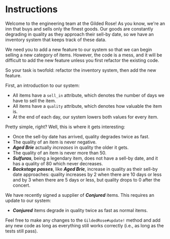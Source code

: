 # Instructions

Welcome to the engineering team at the Gilded Rose! As you know, we're an inn that buys and sells only the finest goods. Our goods are constantly degrading in quality as they approach their sell-by date, so we have an inventory system that keeps track of these data.

We need you to add a new feature to our system so that we can begin selling a new category of items. However, the code is a mess, and it will be difficult to add the new feature unless you first refactor the existing code.

So your task is twofold: refactor the inventory system, then add the new feature.

First, an introduction to our system:

- All items have a `sell_in` attribute, which denotes the number of days we have to sell the item.
- All items have a `quality` attribute, which denotes how valuable the item is.
- At the end of each day, our system lowers both values for every item.

Pretty simple, right? Well, this is where it gets interesting:

- Once the sell-by date has arrived, quality degrades twice as fast.
- The quality of an item is never negative.
- **_Aged Brie_** actually *increases* in quality the older it gets.
- The quality of an item is never more than 50.
- **_Sulfuras_**, being a legendary item, does not have a sell-by date, and it has a quality of 80 which never decreases.
- **_Backstage passes_**, like **_Aged Brie_**, increase in quality as their sell-by date approaches: quality increases by 2 when there are 10 days or less and by 3 when there are 5 days or less, but quality drops to 0 after the concert.

We have recently signed a supplier of **_Conjured_** items. This requires an update to our system:

- **_Conjured_** items degrade in quality twice as fast as normal items.

Feel free to make any changes to the `GildedRose#update!` method and add any new code as long as everything still works correctly (i.e., as long as the tests still pass).
